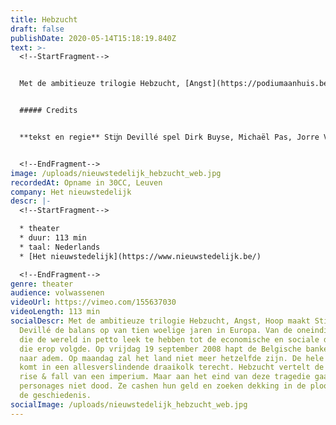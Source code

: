 ```yaml
---
title: Hebzucht
draft: false
publishDate: 2020-05-14T15:18:19.840Z
text: >-
  <!--StartFragment-->


  Met de ambitieuze trilogie Hebzucht, [Angst](https://podiumaanhuis.be/video/angst/), [Hoop](https://podiumaanhuis.be/video/hoop/) maakt Stijn Devillé de balans op van tien woelige jaren in Europa. Van de oneindige groei die de wereld in petto leek te hebben tot de economische en sociale dieperik die erop volgde. Op vrijdag 19 september 2008 hapt de Belgische bankensector naar adem. Op maandag zal het land niet meer hetzelfde zijn. De hele wereld komt in een allesverslindende draaikolk terecht. Hebzucht vertelt de klassieke rise & fall van een imperium. Maar aan het eind van deze tragedie gaan de personages niet dood. Ze cashen hun geld en zoeken dekking in de plooien van de geschiedenis.


  ##### Credits


  **tekst en regie** Stĳn Devillé spel Dirk Buyse, Michaël Pas, Jorre Vandenbussche, Kris Cuppens, Sara Vertongen, Stĳn Devillé en Lena Devillé als het kind **compositie muziek** Gerrit Valckenaers, Rudy Trouvé en Gunter Nagels **live muziek** Gerrit Valckenaers, Youri Van Uffelen en Trĳn Janssens **research en dramaturgie** Els Theunis **captatie** Beeldstorm (Jan Bosteels)


  <!--EndFragment-->
image: /uploads/nieuwstedelijk_hebzucht_web.jpg
recordedAt: Opname in 30CC, Leuven
company: Het nieuwstedelijk
descr: |-
  <!--StartFragment-->

  * theater
  * duur: 113 min
  * taal: Nederlands
  * [Het nieuwstedelijk](https://www.nieuwstedelijk.be/)

  <!--EndFragment-->
genre: theater
audience: volwassenen
videoUrl: https://vimeo.com/155637030
videoLength: 113 min
socialDescr: Met de ambitieuze trilogie Hebzucht, Angst, Hoop maakt Stijn
  Devillé de balans op van tien woelige jaren in Europa. Van de oneindige groei
  die de wereld in petto leek te hebben tot de economische en sociale dieperik
  die erop volgde. Op vrijdag 19 september 2008 hapt de Belgische bankensector
  naar adem. Op maandag zal het land niet meer hetzelfde zijn. De hele wereld
  komt in een allesverslindende draaikolk terecht. Hebzucht vertelt de klassieke
  rise & fall van een imperium. Maar aan het eind van deze tragedie gaan de
  personages niet dood. Ze cashen hun geld en zoeken dekking in de plooien van
  de geschiedenis.
socialImage: /uploads/nieuwstedelijk_hebzucht_web.jpg
---
```

